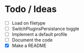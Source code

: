 # Todo / Ideas
* [ ] Load on filetype
* [ ] SwitchPluginsPersistance toggle
* [ ] Implement a default profile
* [ ] Document the code
* [x] Make a README
